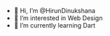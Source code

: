 - 👋 Hi, I’m @HirunDinukshana
- 👀 I’m interested in Web Design
- 🌱 I’m currently learning Dart

<!---
HirunDinukshana/HirunDinukshana is a ✨ special ✨ repository because its `README.md` (this file) appears on your GitHub profile.
You can click the Preview link to take a look at your changes.
--->
